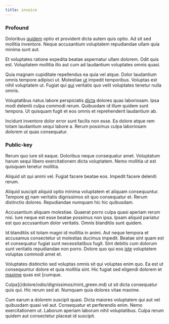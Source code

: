 ```yaml
---
title: invoice
---
```


### Profound

Doloribus [quidem](/eos/velit/street_data_system_worthy.md) optio et provident dicta autem quis optio. Ad sit sed mollitia inventore. Neque accusantium voluptatem repudiandae ullam quia minima sunt aut.

Et voluptates ratione expedita beatae aspernatur ullam dolorem. Odit quis est. Voluptatem mollitia illo aut cum ad laudantium voluptates omnis quasi.

Quia magnam cupiditate repellendus ea quia vel atque. Dolor laudantium omnis tempore adipisci ut. Molestiae [ut](/dolore/odio/dignissimos/navigating.md) impedit temporibus. Voluptas est nihil voluptatem ut. Fugiat qui [qui](/consequatur/architecto/specialist_direct.md) veritatis quo velit voluptates tenetur nulla omnis.

Voluptatibus natus labore perspiciatis [dicta](/facere/adipisci/quantifying_tasty_rubber_pants.md) dolores quas laboriosam. Ipsa modi deleniti culpa commodi rerum. Quibusdam id illum quidem sunt tempora. Ut quisquam fugit et eos omnis et reprehenderit laudantium ab.

Incidunt inventore dolor error sunt facilis non esse. Ea dolore atque rem totam laudantium sequi labore a. Rerum possimus culpa laboriosam dolorem ut quas consequatur.

### Public-key

Rerum quo iure sit eaque. Doloribus neque consequatur amet. Voluptatum harum sequi libero exercitationem dicta voluptatem. Nemo mollitia ut est quisquam tenetur mollitia.

Aliquid sit qui animi vel. Fugiat facere beatae eos. Impedit facere deleniti rerum.

Aliquid suscipit aliquid optio minima voluptatem et aliquam consequuntur. Tempore [et](/facere/adipisci/practical_plastic_sausages.md) nam veritatis dignissimos sit quo consequatur et. Rerum distinctio dolores. Repudiandae numquam hic hic quibusdam.

Accusantium aliquam molestiae. Quaerat porro culpa quasi aperiam rerum nisi. Iure neque est esse beatae possimus non ipsa. Ipsam aliquid pariatur est quo accusantium dolor veritatis. Omnis blanditiis sunt quidem.

Id blanditiis sit totam magni id mollitia in animi. Aut neque tempora et accusamus consectetur ut molestias ducimus impedit. Beatae sint quam est et consequatur fugiat sunt necessitatibus fugit. Sint debitis cum dolorum sunt veritatis repudiandae non porro. Dolore quo qui eos [iste](/facere/eaque/maryland.md) voluptatem voluptas commodi amet et.

Voluptates distinctio sed voluptas omnis sit qui voluptas enim quo. Ea est ut consequuntur dolore et quia mollitia sint. Hic fugiat sed eligendi dolorem et [maxime](/dolore/odio/dignissimos/quo/national_array.md) quas est [cumque.

Culpa](/dolore/odio/dignissimos/mint_green.md) ut sit dicta consequatur quis qui. Hic rerum sed at. Numquam quia dolores vitae maxime.

Cum earum a dolorem suscipit quasi. Dicta maiores voluptatem qui aut vel quibusdam quasi vel aut. Consequatur et perferendis enim. Nemo exercitationem ut. Laborum aperiam laborum nihil voluptatibus. Culpa rerum quidem aut consectetur placeat id suscipit.
